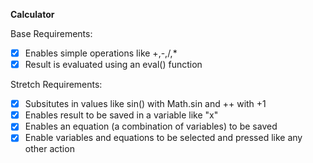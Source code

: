 **Calculator**

Base Requirements:
 - [x] Enables simple operations like +,-,/,*
 - [x] Result is evaluated using an eval() function

Stretch Requirements:
- [x] Subsitutes in values like sin() with Math.sin and ++ with +1
- [x] Enables result to be saved in a variable like "x"
- [x] Enables an equation (a combination of variables) to be saved
- [x] Enable variables and equations to be selected and pressed like any other action
